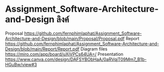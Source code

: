 # Assignment_Software-Architecture-and-Design ลิงค์
Proposal https://github.com/fernphimlaphat/Assignment_Software-Architecture-and-Design/blob/main/Proposal/Proposal.pdf
Report https://github.com/fernphimlaphat/Assignment_Software-Architecture-and-Design/blob/main/Report/Report.pdf
Diagram files https://miro.com/app/board/uXjVPCs64UA=/
Presentation https://www.canva.com/design/DAFSYBObHaA/0aRVqjT09Mm7_B1b-HGuBw/view#3 
